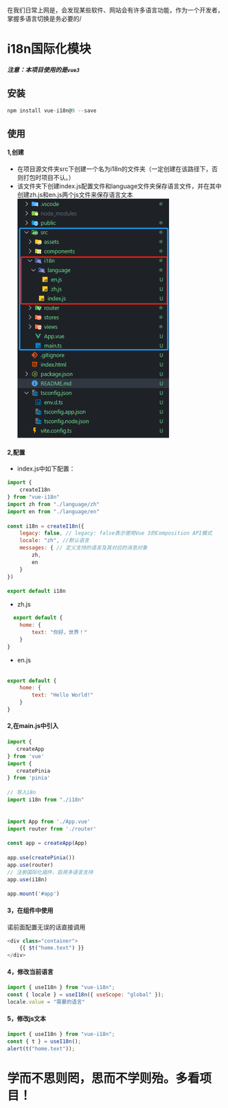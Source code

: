 在我们日常上网是，会发现某些软件、网站会有许多语言功能，作为一个开发者，掌握多语言切换是务必要的/


# i18n国际化模块
##### 注意：本项目使用的是`vue3`

## 安装

```js
npm install vue-i18n@9 --save
```

## 使用

#### 1,创建
- 在项目源文件夹src下创建一个名为i18n的文件夹（一定创建在该路径下，否则打包时项目不认。）
- 该文件夹下创建index.js配置文件和language文件夹保存语言文件，并在其中创建zh.js和en.js两个js文件来保存语言文本
  ![图片说明](./public/1.png)

#### 2,配置
- index.js中如下配置：
```js
import {
    createI18n
} from "vue-i18n"
import zh from "./language/zh"
import en from "./language/en"

const i18n = createI18n({
    legacy: false, // legacy: false表示使用Vue 3的Composition API模式
    locale: "zh", //默认语言
    messages: { // 定义支持的语言及其对应的消息对象
        zh,
        en
    }
})

export default i18n
```
- zh.js
  
```js
  export default {
    home: {
        text: "你好，世界！"
    }
}
```
- en.js

```js

export default {
    home: {
        text: "Hello World!"
    }
}

 ```

 #### 2,在main.js中引入

 ```js
import {
    createApp
} from 'vue'
import {
    createPinia
} from 'pinia'

// 导入i8n
import i18n from "./i18n"


import App from './App.vue'
import router from './router'

const app = createApp(App)

app.use(createPinia())
app.use(router)
// 注册国际化插件，启用多语言支持
app.use(i18n)

app.mount('#app')
```
 #### 3，在组件中使用
诺前面配置无误的话直接调用
``` js
<div class="container">
    {{ $t("home.text") }}
</div>
  ```

 #### 4，修改当前语言

 ```js
import { useI18n } from "vue-i18n";
const { locale } = useI18n({ useScope: "global" });
locale.value = "需要的语言"
 ```

 #### 5，修改js文本

 
 ```js
import { useI18n } from "vue-i18n";
const { t } = useI18n();
alert(t("home.text"));
 ```

 # 学而不思则罔，思而不学则殆。多看项目！